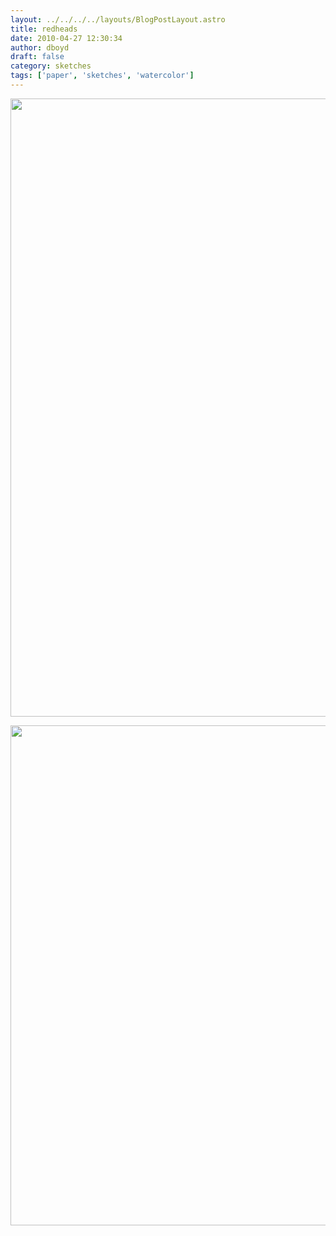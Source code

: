 ```yaml
---
layout: ../../../../layouts/BlogPostLayout.astro
title: redheads
date: 2010-04-27 12:30:34
author: dboyd
draft: false
category: sketches
tags: ['paper', 'sketches', 'watercolor']
---
```

<img
    srcset="https://img.selfiespirits.com/images/2010/04/redHairFurCoat_720.avif 720w, https://img.selfiespirits.com/images/2010/04/redHairFurCoat_480.avif 480w"
    sizes="(max-width: 720px) 100vw, (max-width: 480px) 100vw"
    src="https://img.selfiespirits.com/images/2010/04/redHairFurCoat.jpg"
    alt=""
    style="width: auto; height: clamp(0px, 95vh, 989px);"
/>

<img
    srcset="https://img.selfiespirits.com/images/2010/04/messengerBag_480.avif 480w"
    sizes="(max-width: 480px) 100vw"
    src="https://img.selfiespirits.com/images/2010/04/messengerBag.jpg"
    alt=""
    style="width: auto; height: clamp(0px, 95vh, 800px);"
/>

